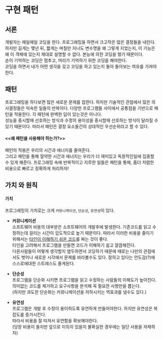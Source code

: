 # 구현 패턴
## 서론

개발자는 매일매일 코딩을 한다. 프로그래밍을 하면서 크고작은 많은 결정들을 내린다.  
하지만 길게는 몇년 뒤, 짧게는 며칠만 지나도 변수명을 왜 그렇게 지었는지, 이 기능은 왜 이 객체에 있는지 제대로 설명할 수 없다.
본능에 의한 코딩을 했기 때문이다.   
손이 기억하는 코딩은 멈추고, 머리가 기억하기 위한 코딩을 해야한다.  
코딩을 하면서 내가 어떤 생각을 갖고 코딩을 하고 있는지 돌아 돌아보는 여유를 가져야한다.

## 패턴 
프로그래밍을 하다보면 많은 새로운 문제를 접한다. 하지만 기술적인 관점에서 많은 의사결정들은 익숙한 일들의 반복이다.
다양한 프로그램들 사이에서 공통점을 기반으로 패턴을 적용한다.
각 패턴에 완벽한 답이 있는것은 아니다.  
성능을 중시할때 선호하는 방식과 수정의 용이성을 중시할때 선호하는 방식이 달라질 수 있기 때문이다.
따라서 패턴은 결정 요소들간의 상대적인 우선순위라고 할 수 있다.

#### <<왜 패턴을 사용해야 하는가?>>
패턴의 적용은 우리의 시간과 에너지를 줄여준다.  
그리고 패턴을 통해 절약한 시간과 에너지는 우리가 더 재미있고 독창적인일에 집중할 수 있게 해준다.
프로그래밍 속에 반복적이고 지루한 일들은 패턴을 통해, 좀더 저렴한 비용으로 빠르고 정확하게 처리하자!


## 가치 와 원칙
#### 가치
프로그래밍의 가치로는 크게 `커뮤니케이션`, `단순성`, `유연성`이 있다.  
- **커뮤니케이션**  
  소프트웨어 비용의 대부분은 소프트웨어의 개발후에 발생한다. 기존코드를 읽고 수정하는데 걸리는 시간이 압도적으로 높기 때문이다.
  따라서 이러한 비용을 줄이기 위해서는 <u>타인이 이해하기 쉬운 코드</u>를 짜는 것이 좋다.  
  타인을 고려해서 프로그램을 만들면 코드가 이해하기 쉽고 깔끔해진다.   
  다른사람들이 어떻게 생각할지 염두하면서 코딩하기 때문에 때로는 나만의 관점에서도 벗어나 새로운 시각에서 문제를 바라볼수도 있다.
  잘하고 있다는 안도감(?)에 스스로에대한 스트레스도 줄게된다.
  
- **단순성**  
  프로그램을 단순화 시키면 프로그램을 읽고 수정하는 사람들의 이해도가 높아진다.  
  의미없는 코드를 제거하고 요구사항을 분석해 꼭 필요한 사항만을 뽑는다.  
  (하지만 과도한 단순화는 커뮤니케이션을 저하시키는 역효과를 낼수도 있다.)
- **유연성**  
  프로그램은 개발 후 수정이 용이하도록 유연하게 만들어야한다. 하지만 유연성은 복잡도를 증가시킨다.  
  따라서 비용을 잘 따져서 유연함을 확보해야한다.  
  (당장 비용이 들지만 앞으로 이득이 있을지 불확실한 경우에는 일단 사용을 자제하자)
